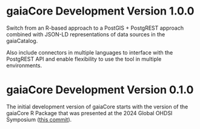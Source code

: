 # gaiaCore Development Version 1.0.0

Switch from an R-based approach to a PostGIS + PostgREST approach combined with JSON-LD representations of data sources in the gaiaCatalog.

Also include connectors in multiple languages to interface with the PostgREST API and enable flexibility to use the tool in multiple environments.


# gaiaCore Development Version 0.1.0

The initial development version of gaiaCore starts with the version of the gaiaCore R Package that was presented at the 2024 Global OHDSI Symposium ([this commit](https://github.com/OHDSI/GIS/commit/601a1245fb33647c8b5b8101278edec8dcce5323)).
